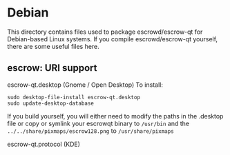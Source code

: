 
Debian
====================
This directory contains files used to package escrowd/escrow-qt
for Debian-based Linux systems. If you compile escrowd/escrow-qt yourself, there are some useful files here.

## escrow: URI support ##


escrow-qt.desktop  (Gnome / Open Desktop)
To install:

	sudo desktop-file-install escrow-qt.desktop
	sudo update-desktop-database

If you build yourself, you will either need to modify the paths in
the .desktop file or copy or symlink your escrowqt binary to `/usr/bin`
and the `../../share/pixmaps/escrow128.png` to `/usr/share/pixmaps`

escrow-qt.protocol (KDE)

